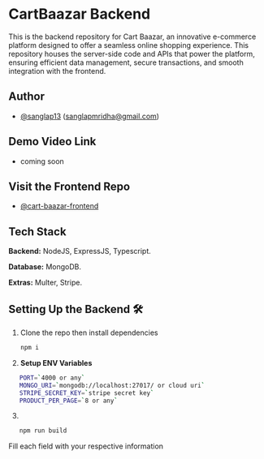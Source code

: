 # CartBaazar Backend

This is the backend repository for Cart Baazar, an innovative e-commerce platform designed to offer a seamless online shopping experience. This repository houses the server-side code and APIs that power the platform, ensuring efficient data management, secure transactions, and smooth integration with the frontend.

## Author

- [@sanglap13](https://github.com/sanglap13)
  (sanglapmridha@gmail.com)

## Demo Video Link

- coming soon

## Visit the Frontend Repo

- [@cart-baazar-frontend](https://github.com/sanglap13/cart-baazar-frontend)

## Tech Stack

**Backend:** NodeJS, ExpressJS, Typescript.

**Database:** MongoDB.

**Extras:** Multer, Stripe.

## Setting Up the Backend 🛠️

1. Clone the repo then install dependencies

   ```bash
   npm i
   ```

2. **Setup ENV Variables**

```bash
   PORT=`4000 or any`
   MONGO_URI=`mongodb://localhost:27017/ or cloud uri`
   STRIPE_SECRET_KEY=`stripe secret key`
   PRODUCT_PER_PAGE=`8 or any`
```

3.

```bash
   npm run build
```

Fill each field with your respective information
